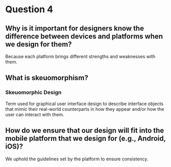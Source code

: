 # Question 4

## Why is it important for designers know the difference between devices and platforms when we design for them? 
Because each platform brings different strengths and weaknesses with them.

## What is skeuomorphism? 
### Skeuomorphic Design
Term used for graphical user interface design to describe interface objects that mimic their real-world counterparts in how they appear and/or how the user can interact with them.

## How do we ensure that our design will fit into the mobile platform that we design for (e.g., Android, iOS)?
We uphold the guidelines set by the platform to ensure consistency.
